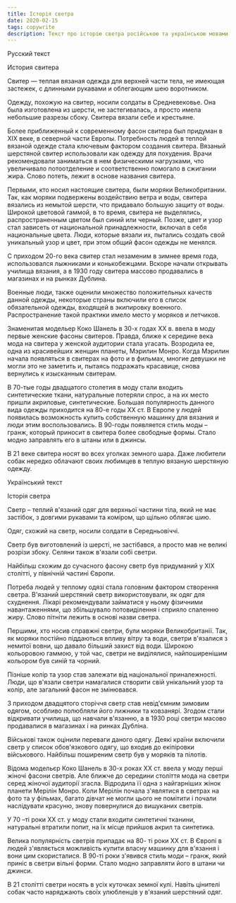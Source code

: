 ```yaml
---
title: Історія светра
date: 2020-02-15
tags: copywrite
description: Текст про історію светра російською та українською мовами
---
```


Русский текст


История свитера 


Свитер — теплая вязаная одежда для верхней части тела, не имеющая застежек, с длинными рукавами и облегающим шею воротником.
 
Одежду, похожую на свитер, носили солдаты в Средневековье. Она была изготовлена из шерсти, не застегивалась, а просто имела небольшие разрезы сбоку. Свитера вязали себе и крестьяне.
 
Более приближенный к современному фасон свитера был придуман в ХІХ веке, в северной части Европы. Потребность людей в теплой вязаной одежде стала ключевым фактором создания свитера. Вязаный шерстяной свитер использовали  как одежду для похудения. Врачи рекомендовали заниматься в нем физическими нагрузками, что увеличивало потоотделение и соответственно помогало в сжигании жира. Слово потеть, лежит в основе названия свитера. 

Первыми, кто носил настоящие свитера, были моряки Великобритании. Так, как моряки подвержены воздействию ветра и воды, свитера вязались из немытой шерсти, что придавало большую защиту от воды. Широкой цветовой гаммой, в то время, свитера не выделялись, распространенным цветом был синий или черный. 
Позже, цвет и узор стал зависеть от национальной принадлежности, включал в себя национальные цвета. Люди, которые вязали их, пытались создать свой уникальный узор и цвет, при этом общий фасон одежды не менялся.
 
С приходом 20-го века свитер стал незаменим в зимнее время года, использовался лыжниками и конькобежцами. Вскоре начали открывать училища вязания, а в 1930 году свитера массово продавались в магазинах и на рынках Дублина. 

Военные люди, также оценили множество положительных качеств данной одежды, некоторые страны включили его в список обязательной одежды, входящей в экипировку военного. Распространение такой практики имело место у моряков и летчиков.
 
Знаменитая  модельер Коко Шанель в 30-х годах ХХ в. ввела в моду первые женские фасоны свитеров. Правда, ближе к середине века мода на свитера у женской аудитории стала угасать. Возродила ее, одна из красивейших женщин планеты, Мэрилин Монро. Когда Мэрилин начала появляться в свитерах на фото и в фильмах, многие девушки не могли это не заметить и, пытаясь подражать красавице, снова вернулись к изысканным свитерам.

В 70-тые годы двадцатого столетия в моду стали входить синтетические ткани, натуральные потеряли спрос, а на их место пришли акриловые, синтетические.
Большая популярность данного вида одежды приходится на 80-е годы ХХ ст. В Европе у людей появилась возможность купить собственную машинку для вязания и люди этим воспользовались. В 90-годы появляется стиль моды – гранж, который приносит в свитера более свободные формы. Стало модно заправлять его в штаны или  в джинсы.

В 21 веке свитера носят во всех уголках земного шара. Даже любители собак нередко облачают своих любимцев в теплую вязаную шерстяную одежду. 


Український текст


Історія светра


Светр – теплий в'язаний одяг для верхньої частини тіла, який не має застібок, з довгими рукавами та коміром, що щільно облягає шию.

Одяг, схожий на светр, носили солдати в Середньовіччі.
 
Светр був виготовлений із шерсті, не застібався, а просто мав не великі розрізи збоку.  Селяни також в'язали собі светри.

Найбільш схожим до сучасного фасону светр був придуманий у ХІХ столітті, у північній частині Європи.

Потреба людей у теплому одязі стала головним фактором створення светра.
В'язаний шерстяний светр використовували, як одяг для схуднення. Лікарі рекомендували займатися у ньому фізичними навантаженнями, що збільшувало  потовиділення і сприяло  спаленню жиру. Слово пітніти лежить в основі назви светра.

Першими, хто носив справжні светри, були моряки Великобританії. Так, як моряки постійно піддаються впливу вітру та води, светри в'язалися з немитої вовни, що давало більший захист від води. Широкою кольоровою гаммою, у той час, светри не виділялися, найпоширенішим кольором був синій та чорний.

Пізніше колір та узор став залежати від національної приналежності. Люди, що  в'язали светри намагалися створити свій унікальний узор та колір, але загальний фасон не змінювався.

З приходом двадцятого сторіччя светр став невід'ємним зимовим одягом, особливо полюбляли його лижники та ковзанярі. Згодом стали відкривати училища, що навчали в'язанню, а в 1930 році светри масово продавалися в магазинах і на ринках Дубліна.

Військові також оцінили переваги даного одягу. Деякі країни включили светр у список обов'язкового одягу, що входив до екіпіровки військового. Найбільш поширеним светр був у моряків та пілотів.

Відома модельєр Коко Шанель в 30-х роках ХХ ст. ввела у моду перші жіночі фасони светрів. Але ближче до середини століття мода на светри серед жіночої аудиторії згасла. Відродила її одна з найгарніших жінок планети Мерілін Монро. Коли Мерілін почала з'являтися в светрах на фото та у фільмах, багато дівчат не могли цього не помітити і почали наслідувати красуню, знову повернулися до вишуканих светрів.

У 70 –ті роки ХХ ст. у моду стали входити синтетичні тканини, натуральні втратили попит, на їх місце прийшов акрил та синтетика.

Велика популярність светрів припадає на 80- ті роки ХХ ст.
В Європі в людей з'являється можливість купити власну машинку для в'язання і вони цим скористалися. В 90-ті роки з'явився стиль моди – гранж, який приніс в светри вільні форми. Стало модно заправляти його в штани чи джинси.
 
В 21 столітті светри носять в усіх куточках земної кулі. Навіть цінителі собак часто наряджають своїх улюбленців у в'язаний шерстяний одяг.


